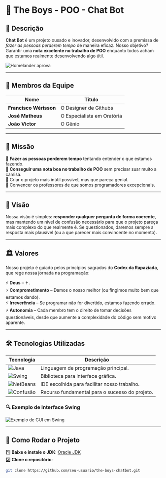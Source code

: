 # 🔺 The Boys - POO - Chat Bot  

## 💬 Descrição  

**Chat Bot** é um projeto ousado e inovador, desenvolvido com a premissa de *fazer as pessoas perderem tempo* de maneira eficaz. Nosso objetivo? Garantir uma **nota excelente no trabalho de POO** enquanto todos acham que estamos realmente desenvolvendo algo útil.  

![Homelander aprova](https://c4.wallpaperflare.com/wallpaper/211/527/790/homelander-the-boys-series-hd-wallpaper-preview.jpg)  

---

## 👥 Membros da Equipe  

| Nome                | Título |
|---------------------|--------------------------------------------------|
| **Francisco Wérisson** | O Designer de Githubs |
| **José Matheus**    | O Especialista em Oratória |
| **João Victor**     | O Gênio |

---

## 🎯 Missão  

📌 **Fazer as pessoas perderem tempo** tentando entender o que estamos fazendo.  
📌 **Conseguir uma nota boa no trabalho de POO** sem precisar suar muito a camisa.  
📌 Criar o projeto mais inútil possível, mas que pareça genial.  
📌 Convencer os professores de que somos programadores excepcionais.  

---

## 👀 Visão  

Nossa visão é simples: **responder qualquer pergunta de forma coerente**, mas mantendo um nível de confusão necessário para que o projeto pareça mais complexo do que realmente é. Se questionados, daremos sempre a resposta mais plausível (ou a que parecer mais convincente no momento).  

---

## 🏛️ Valores  

Nosso projeto é guiado pelos princípios sagrados do **Codex da Rapaziada**, que rege nossa jornada na programação:  

⚡ **Deus** – ✝.  
⚡ **Comprometimento** – Damos o nosso melhor (ou fingimos muito bem que estamos dando).  
⚡ **Irreverência** – Se programar não for divertido, estamos fazendo errado.  
⚡ **Autonomia** – Cada membro tem o direito de tomar decisões questionáveis, desde que aumente a complexidade do código sem motivo aparente.  

---

## 🛠️ Tecnologias Utilizadas  

| Tecnologia  | Descrição |
|------------|------------|
| ![Java](https://img.shields.io/badge/Java-ED8B00?style=for-the-badge&logo=java&logoColor=white) | Linguagem de programação principal. |
| ![Swing](https://img.shields.io/badge/Java%20Swing-GUI-orange?style=for-the-badge) | Biblioteca para interface gráfica. |
| ![NetBeans](https://img.shields.io/badge/NetBeans_IDE-1B6AC6?style=for-the-badge&logo=apache-netbeans-ide&logoColor=white) | IDE escolhida para facilitar nosso trabalho. |
| ![Confusão](https://img.shields.io/badge/Confusão-100%25-blueviolet?style=for-the-badge) | Recurso fundamental para o sucesso do projeto. |

### 🔍 Exemplo de Interface Swing  
![Exemplo de GUI em Swing](https://upload.wikimedia.org/wikipedia/commons/0/05/GC_SwingDemo.jpg)  

---

## 🚀 Como Rodar o Projeto  

1️⃣ **Baixe e instale o JDK**: [Oracle JDK](https://www.oracle.com/java/technologies/javase-jdk17-downloads.html)  
2️⃣ **Clone o repositório**:  

```bash
git clone https://github.com/seu-usuario/the-boys-chatbot.git

